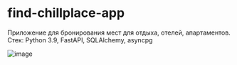 # find-chillplace-app
Приложение для бронирования мест для отдыха, отелей, апартаментов. Стек: Python 3.9, FastAPI, SQLAlchemy, asyncpg

![image](https://github.com/danissimoae/find-chillplace-app/assets/118019309/e5319521-35ce-414f-9cff-9c408c07c6c2)
